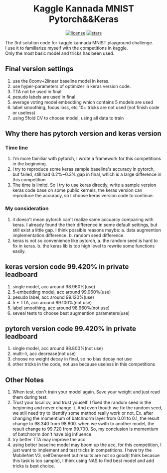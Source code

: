 <div align=center>
 
# Kaggle Kannada MNIST Pytorch&&Keras

[![license](https://img.shields.io/badge/License-MIT-blue.svg)](https://github.com/HaiyangLiu1997/Pytorch-Networks/blob/master/LICENSE)
[![stars](https://img.shields.io/github/stars/HaiyangLiu1997/Pytorch-Networks.svg)](https://github.com/HaiyangLiu1997/Pytorch-Networks/stargazers)
</div>

The 3rd solution code for kaggle kannada MNIST playground challenge.<br>
I use it to familiarize myself with the competitions in kaggle.<br>
Only the most basic model and tricks has been used.<br>

## Final version settings

1. use the 8conv+2linear baseline model in keras.
2. use hyper-parameters of optimizer in keras version code.
3. TTA not be used in final
4. pesudo labels are used in final
5. average voting model embedding which contains 5 models are used
6. label smoothing, focus loss, etc 10+ tricks are not used (not finish code or useless)
7. using 5fold CV to choose model, using all data to train 

## Why there has pytorch version and keras version

### Time line
1. I'm more familiar with pytorch, I wrote a framework for this competitions in the beginning.
2. I try to reproduce some keras sample baseline's accuracy in pytorch, but failed, still had 0.2%~0.3% gap in final, which is a large difference in this competition.
3. The time is limitd. So I try to use keras directly, write a sample version keras code base on some public kernels, the keras version can reproduce the accuracy, so I choose keras version code to continue.

### My consideration
1. it doesn't mean pytorch can't realize same accuarcy comparing with keras. I already found the their difference in some default settings, but still exist a little gap. I think possible reasons maybe: a. data augmention implementation difference. b. random seed difference.
2. keras is not so convenience like pytorch, a. the random seed is hard to fix in keras. b. the keras lib is too high level to rewrite some functions easily. 

## keras version code 99.420% in private leadboard
1. single model, acc around 98.960%(use)
2. 5-embedding model, acc around 99.060%(use)
3. pesudo label, acc around 99.120%(use)
4. 5 * TTA, acc around 99.100%(not use)
5. label smoothing, acc around 98.960%(not use)
6. seveal tests to choose best augmention parameters(use) 

## pytorch version code 99.420% in private leadboard
1. single model, acc around 98.800%(not use)
2. multi-lr, acc decrease(not use)
3. choose no weight decay in final, so no bias decay not use
4. other tricks in the code, not use because useless in this competitions

## Other Notes
1. When test, don't train your model again. Save your weight and just read them during test.
2. Trust your local cv, and trust youself. I fixed the random seed in the beginning and never change it. And even thouth we fix the random seed, we still need try to identify some method really work or not. Ex. after changing the momentium of batchnorm layer from 0.01 to 0.1, the result change to 98.340 from 98.800. when we swith to another model, the result change to 99.720 from 99.700. So, my conclusion is momentium of batchnorm don't have big influence.
3. try better TTA may improve the acc
4. using better baseline model may boom up the acc, for this competition, I just want to implement and test tricks in competitions. I have try the MobileNet V3, selfDensenet but results are not so good(I think becasue this task is too sample), I think using NAS to find best model and add tricks is best choice. 




 

 


